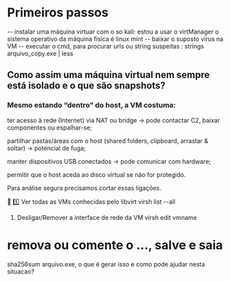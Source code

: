 # Primeiros passos
-- instalar uma máquina virtuar com o so kali: estou a usar o virtManager o sistema operativo da máquina fisica é linux mint
-- baixar o suposto virus na VM
-- executar o cmd, para procurar urls ou string suspeitas : strings arquivo_copy.exe | less
## Como assim uma máquina virtual nem sempre está isolado e o que são snapshots?

### Mesmo estando “dentro” do host, a VM costuma:
ter acesso à rede (Internet) via NAT ou bridge → pode contactar C2, baixar componentes ou espalhar-se;

partilhar pastas/áreas com o host (shared folders, clipboard, arrastar & soltar) → potencial de fuga;

manter dispositivos USB conectados → pode comunicar com hardware;

permitir que o host aceda ao disco virtual se não for protegido.

Para análise segura precisamos cortar essas ligações.

🧭 1️⃣ Ver todas as VMs conhecidas pelo libvirt
virsh list --all

1) Desligar/Remover a interface de rede da VM
virsh edit vmname
# remova ou comente o <interface>...</interface>, salve e saia




sha256sum arquivo.exe, o que é gerar isso e como pode ajudar nesta situacao?
